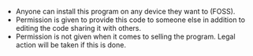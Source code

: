 - Anyone can install this program on any device they want to (FOSS). 
- Permission is given to provide this code to someone else in addition to editing the code sharing it with others.
- Permission is not given when it comes to selling the program. Legal action will be taken if this is done. 
